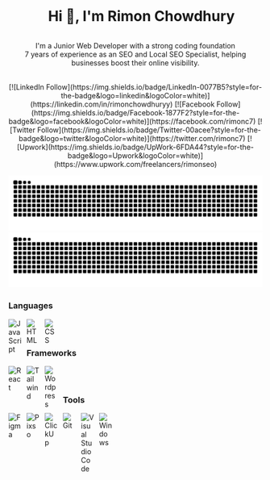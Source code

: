 <div id="user-content-toc">
  <ul align="center">
    <summary><h1 style="display: inline-block">Hi 👋, I'm Rimon Chowdhury</h1></summary>
  </ul>
</div>
<p align="center">I'm a Junior Web Developer with a strong coding foundation<br/>7 years of experience as an SEO and Local SEO Specialist, helping businesses boost their online visibility.<br></p><br/>

<div align="center">
[![LinkedIn Follow](https://img.shields.io/badge/LinkedIn-0077B5?style=for-the-badge&logo=linkedin&logoColor=white)](https://linkedin.com/in/rimonchowdhuryy)
[![Facebook Follow](https://img.shields.io/badge/Facebook-1877F2?style=for-the-badge&logo=facebook&logoColor=white)](https://facebook.com/rimonc7)
[![Twitter Follow](https://img.shields.io/badge/Twitter-00acee?style=for-the-badge&logo=twitter&logoColor=white)](https://twitter.com/rimonc7)
[![Upwork](https://img.shields.io/badge/UpWork-6FDA44?style=for-the-badge&logo=Upwork&logoColor=white)](https://www.upwork.com/freelancers/rimonseo)
</div>




![github contribution grid snake animation](https://raw.githubusercontent.com/opuu/opuu/output/github-contribution-grid-snake-dark.svg#gh-dark-mode-only)
![github contribution grid snake animation](https://raw.githubusercontent.com/opuu/opuu/output/github-contribution-grid-snake.svg#gh-light-mode-only)

### Languages
<!-- Frontend -->
<img align="left" alt="JavaScript" width="26px" src="https://cdn.jsdelivr.net/gh/devicons/devicon@latest/icons/javascript/javascript-original.svg" style="padding-right:10px;" />
<img align="left" alt="HTML" width="26px" src="https://cdn.jsdelivr.net/gh/devicons/devicon@latest/icons/html5/html5-original.svg" style="padding-right:10px;" />

<img align="left" alt="CSS" width="26px" src="https://cdn.jsdelivr.net/gh/devicons/devicon@latest/icons/css3/css3-original.svg" style="padding-right:10px;" />


<br/>
<br/>

### Frameworks
<img align="left" alt="React" width="26px" src="https://cdn.jsdelivr.net/gh/devicons/devicon/icons/react/react-original.svg" style="padding-right:10px;" />

<img align="left" alt="Tailwind" width="26px" src="https://cdn.jsdelivr.net/gh/devicons/devicon@latest/icons/tailwindcss/tailwindcss-original.svg" style="padding-right:10px;" />

<img align="left" alt="Wordpress" width="26px" src="https://cdn.jsdelivr.net/gh/devicons/devicon@latest/icons/wordpress/wordpress-plain.svg" style="padding-right:10px;" />

<br/>
<br/>

### Tools
<img align="left" alt="Figma" width="26px" src="https://cdn.jsdelivr.net/gh/devicons/devicon@latest/icons/figma/figma-original.svg" style="padding-right:10px;" />
<img align="left" alt="Pixso" width="26px" src="https://cms.pixso.net/images/about/pixso-logo.svg" style="padding-right:10px;" />
<img align="left" alt="ClickUp" width="26px" src="https://clickup.com/images/for-se-page/clickup.png" style="padding-right:10px;" />

<!-- Development Tools -->

<img align="left" alt="Git" width="26px" src="https://cdn.jsdelivr.net/gh/devicons/devicon@latest/icons/git/git-original.svg" style="padding-right:10px;" />

<img align="left" alt="Visual Studio Code" width="26px" src="https://cdn.jsdelivr.net/gh/devicons/devicon@latest/icons/vscode/vscode-original.svg" style="padding-right:10px;" />

<img align="left" alt="Windows" width="26px" src="https://cdn.jsdelivr.net/gh/devicons/devicon@latest/icons/windows8/windows8-original.svg" style="padding-right:10px;" />
